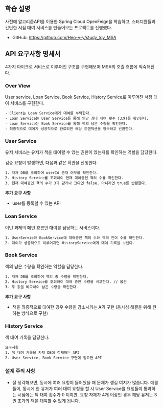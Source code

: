 ## 학습 설명

사전에 알고리즘API를 이용한 Spring Cloud OpenFeign을 학습하고, 스터디원들과 간단한 서점 대여 서비스를 만들어보는 프로젝트를 진행했다.
- GitHub: <https://github.com/Heo-y-y/study_toy_MSA>


## API 요구사항 명세서

4가지 마이크로 서비스로 이루어진 구조를 구현해보며 MSA의 호출 흐름에 익숙해진다.

### Over View

User service, Loan Service, Book Service, History Service로 이루어진 서점 대여 서비스를 구현한다.

```
- Client는 Loan Service에게 대여를 부탁한다.
- Loan Service는 User Service를 통해 인당 최대 대여 횟수 (3권)를 확인한다.
- Loan Service는 Book Service를 통해 책의 남은 수량을 확인한다.
- 최종적으로 대여가 성공적으로 완료되면 해당 트랜잭션을 영속하고 반환한다.
```

### User Service

유저 서비스는 유저가 책을 대여할 수 있는 권한이 있는지를 확인하는 역할을 담당한다.

검증 요청이 발생하면, 다음과 같은 확인을 진행한다.

```
1. 자체 DB를 조회하여 userId 존재 여부를 확인한다.
2. History Service를 조회하여 현재 대여중인 책의 수를 확인한다.
3. 현재 대여중인 책의 수가 3과 같거나 크다면 false, 아니라면 true를 반환한다.
```

**추가 요구 사항**

- user를 등록할 수 있는 API

### Loan Service

이번 과제의 메인 흐름인 대여를 담당하는 서비스이다.

```
1. UserServie와 BookService에 대여중인 책의 수와 책의 잔여 수를 확인한다.
2. 대여가 성공적으로 이루어지면 HistoryService에게 대여 기록을 보낸다.
```

### Book Service

책의 남은 수량을 확인하는 역할을 담당한다.

```
1. 자체 DB를 조회하여 책의 총 수량을 확인한다.
2. History Service를 조회하여 대여 중인 수량을 비교한다. // 옵션
3. 두 값을 비교하여 남은 수량을 확인한다.
```

**추가 요구 사항**

- 책을 최종적으로 대여한 경우 수량을 감소시키는 API 구현 (동시성 해결을 위해 원하는 방식으로 구현)

### History Service

책 대여 기록을 담당한다.

```
요구사항
1. 책 대여 기록을 자체 DB에 적재하는 API
2. User Service, Book Service 구현에 필요한 API
```

### 설계 주의 사항

- 잘 생각해보면, 동시에 여러 요청이 들어왔을 때 문제가 생길 여지가 많습니다.
예를 들어, 동시에 한 유저가 여러 대여 요청을 할 시 User Service를 요청들이 통과하는 시점에는 책 대여 횟수가 0 이지만, 요청 자체가 4개 이상인 경우 해당 유저는 3권 초과의 책을 대여할 수 있게 됩니다.

